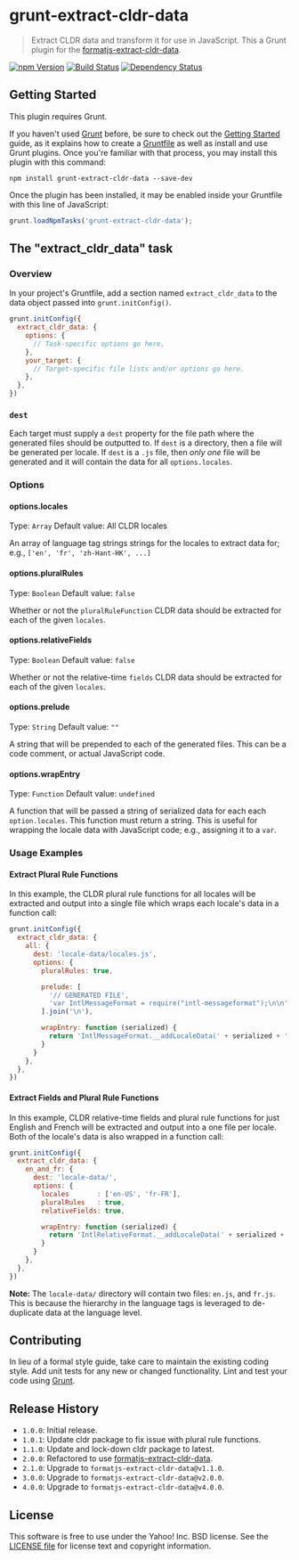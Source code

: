 # grunt-extract-cldr-data

> Extract CLDR data and transform it for use in JavaScript. This a Grunt plugin for the [formatjs-extract-cldr-data][].

[![npm Version][npm-badge]][npm]
[![Build Status][travis-badge]][travis]
[![Dependency Status][david-badge]][david]

## Getting Started
This plugin requires Grunt.

If you haven't used [Grunt](http://gruntjs.com/) before, be sure to check out the [Getting Started](http://gruntjs.com/getting-started) guide, as it explains how to create a [Gruntfile](http://gruntjs.com/sample-gruntfile) as well as install and use Grunt plugins. Once you're familiar with that process, you may install this plugin with this command:

```shell
npm install grunt-extract-cldr-data --save-dev
```

Once the plugin has been installed, it may be enabled inside your Gruntfile with this line of JavaScript:

```js
grunt.loadNpmTasks('grunt-extract-cldr-data');
```

## The "extract_cldr_data" task

### Overview
In your project's Gruntfile, add a section named `extract_cldr_data` to the data object passed into `grunt.initConfig()`.

```js
grunt.initConfig({
  extract_cldr_data: {
    options: {
      // Task-specific options go here.
    },
    your_target: {
      // Target-specific file lists and/or options go here.
    },
  },
})
```

### `dest`

Each target must supply a `dest` property for the file path where the generated files should be outputted to. If `dest` is a directory, then a file will be generated per locale. If `dest` is a `.js` file, then _only one_ file will be generated and it will contain the data for all `options.locales`.

### Options

#### options.locales
Type: `Array`
Default value: All CLDR locales

An array of language tag strings strings for the locales to extract data for; e.g., `['en', 'fr', 'zh-Hant-HK', ...]`

#### options.pluralRules
Type: `Boolean`
Default value: `false`

Whether or not the `pluralRuleFunction` CLDR data should be extracted for each of the given `locales`.

#### options.relativeFields
Type: `Boolean`
Default value: `false`

Whether or not the relative-time `fields` CLDR data should be extracted for each of the given `locales`.

#### options.prelude
Type: `String`
Default value: `""`

A string that will be prepended to each of the generated files. This can be a code comment, or actual JavaScript code.

#### options.wrapEntry
Type: `Function`
Default value: `undefined`

A function that will be passed a string of serialized data for each each `option.locales`. This function must return a string. This is useful for wrapping the locale data with JavaScript code; e.g., assigning it to a `var`.

### Usage Examples

#### Extract Plural Rule Functions
In this example, the CLDR plural rule functions for all locales will be extracted and output into a single file which wraps each locale's data in a function call:

```js
grunt.initConfig({
  extract_cldr_data: {
    all: {
      dest: 'locale-data/locales.js',
      options: {
        pluralRules: true,

        prelude: [
          '// GENERATED FILE',
          'var IntlMessageFormat = require("intl-messageformat");\n\n'
        ].join('\n'),

        wrapEntry: function (serialized) {
          return 'IntlMessageFormat.__addLocaleData(' + serialized + ');';
        }
      }
    },
  },
})
```

#### Extract Fields and Plural Rule Functions
In this example, CLDR relative-time fields and plural rule functions for just English and French will be extracted and output into a one file per locale. Both of the locale's data is also wrapped in a function call:

```js
grunt.initConfig({
  extract_cldr_data: {
    en_and_fr: {
      dest: 'locale-data/',
      options: {
        locales       : ['en-US', 'fr-FR'],
        pluralRules   : true,
        relativeFields: true,

        wrapEntry: function (serialized) {
          return 'IntlRelativeFormat.__addLocaleData(' + serialized + ');';
        }
      }
    },
  },
})
```

**Note:** The `locale-data/` directory will contain two files: `en.js`, and `fr.js`. This is because the hierarchy in the language tags is leveraged to de-duplicate data at the language level.

## Contributing
In lieu of a formal style guide, take care to maintain the existing coding style. Add unit tests for any new or changed functionality. Lint and test your code using [Grunt](http://gruntjs.com/).

## Release History
- `1.0.0`: Initial release.
- `1.0.1`: Update cldr package to fix issue with plural rule functions.
- `1.1.0`: Update and lock-down cldr package to latest.
- `2.0.0`: Refactored to use [formatjs-extract-cldr-data][].
- `2.1.0`: Upgrade to `formatjs-extract-cldr-data@v1.1.0`.
- `3.0.0`: Upgrade to `formatjs-extract-cldr-data@v2.0.0`.
- `4.0.0`: Upgrade to `formatjs-extract-cldr-data@v4.0.0`.

## License
This software is free to use under the Yahoo! Inc. BSD license.
See the [LICENSE file][LICENSE] for license text and copyright information.


[formatjs-extract-cldr-data]: https://github.com/yahoo/formatjs-extract-cldr-data
[npm]: https://www.npmjs.org/package/grunt-extract-cldr-data
[npm-badge]: https://img.shields.io/npm/v/grunt-extract-cldr-data.svg?style=flat-square
[travis]: https://travis-ci.org/yahoo/grunt-extract-cldr-data
[travis-badge]: https://img.shields.io/travis/yahoo/grunt-extract-cldr-data/master.svg?style=flat-square
[david]: https://david-dm.org/yahoo/grunt-extract-cldr-data
[david-badge]: https://img.shields.io/david/yahoo/grunt-extract-cldr-data.svg?style=flat-square
[LICENSE]: https://github.com/yahoo/grunt-extract-cldr-data/blob/master/LICENSE
